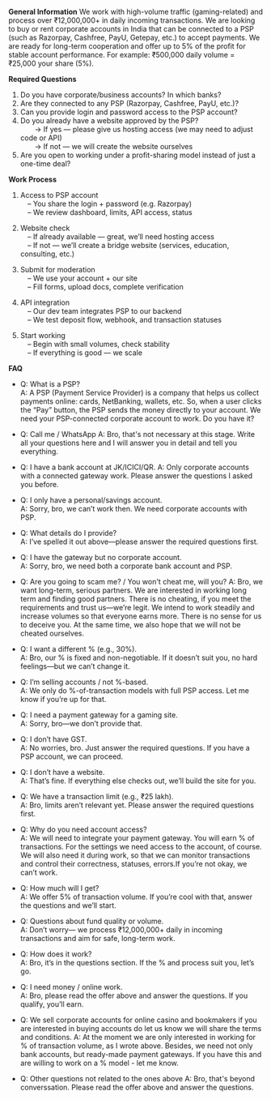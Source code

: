 **General Information**
We work with high-volume traffic (gaming-related) and process over ₹12,000,000+ in daily incoming transactions. We are looking to buy or rent corporate accounts in India that can be connected to a PSP (such as Razorpay, Cashfree, PayU, Getepay, etc.) to accept payments.
We are ready for long-term cooperation and offer up to 5% of the profit for stable account performance. For example: ₹500,000 daily volume = ₹25,000 your share (5%).

**Required Questions**
1. Do you have corporate/business accounts? In which banks?  
2. Are they connected to any PSP (Razorpay, Cashfree, PayU, etc.)?  
3. Can you provide login and password access to the PSP account?  
4. Do you already have a website approved by the PSP?  
  → If yes — please give us hosting access (we may need to adjust code or API)  
  → If not — we will create the website ourselves  
5. Are you open to working under a profit-sharing model instead of just a one-time deal?

**Work Process**
1. Access to PSP account  
 – You share the login + password (e.g. Razorpay)  
 – We review dashboard, limits, API access, status

2. Website check  
 – If already available — great, we’ll need hosting access  
 – If not — we’ll create a bridge website (services, education, consulting, etc.)

3. Submit for moderation  
 – We use your account + our site  
 – Fill forms, upload docs, complete verification

4. API integration  
 – Our dev team integrates PSP to our backend  
 – We test deposit flow, webhook, and transaction statuses

5. Start working  
 – Begin with small volumes, check stability  
 – If everything is good — we scale

**FAQ**

- Q: What is a PSP?  
  A: A PSP (Payment Service Provider) is a company that helps us collect payments online: cards, NetBanking, wallets, etc.
  So, when a user clicks the “Pay” button, the PSP sends the money directly to your account.
  We need your PSP-connected corporate account to work. Do you have it?

- Q: Call me / WhatsApp
  A: Bro, that's not necessary at this stage. Write all your questions here and I will answer you in detail and tell you everything. 

- Q: I have a bank account at JK/ICICI/QR.
  A: Only corporate accounts with a connected gateway work. Please answer the questions I asked you before.

- Q: I only have a personal/savings account.  
  A: Sorry, bro, we can’t work then. We need corporate accounts with PSP.

- Q: What details do I provide?  
  A: I’ve spelled it out above—please answer the required questions first.

- Q: I have the gateway but no corporate account.  
  A: Sorry, bro, we need both a corporate bank account and PSP.

- Q: Are you going to scam me? / You won't cheat me, will you?
  A: Bro, we want long-term, serious partners. 
     We are interested in working long term and finding good partners.
     There is no cheating, if you meet the requirements and trust us—we’re legit.
     We intend to work steadily and increase volumes so that everyone earns more.
     There is no sense for us to deceive you. At the same time, we also hope that we will not be cheated ourselves. 

- Q: I want a different % (e.g., 30%).  
  A: Bro, our % is fixed and non-negotiable. If it doesn’t suit you, no hard feelings—but we can’t change it.

- Q: I’m selling accounts / not %-based.  
  A: We only do %-of-transaction models with full PSP access. Let me know if you’re up for that.

- Q: I need a payment gateway for a gaming site.  
  A: Sorry, bro—we don’t provide that.

- Q: I don’t have GST.  
  A: No worries, bro. Just answer the required questions. If you have a PSP account, we can proceed.

- Q: I don’t have a website.  
  A: That’s fine. If everything else checks out, we’ll build the site for you.

- Q: We have a transaction limit (e.g., ₹25 lakh).  
  A: Bro, limits aren’t relevant yet. Please answer the required questions first.

- Q: Why do you need account access?  
  A: We will need to integrate your payment gateway. You will earn % of transactions. 
     For the settings we need access to the account, of course. We will also need it during work, so that we can monitor transactions and control their correctness, statuses, errors.If you’re not okay, we can’t work.

- Q: How much will I get?  
  A: We offer 5% of transaction volume. If you’re cool with that, answer the questions and we’ll start.

- Q: Questions about fund quality or volume.  
  A: Don’t worry— we process ₹12,000,000+ daily in incoming transactions and aim for safe, long-term work.

- Q: How does it work?  
  A: Bro, it’s in the questions section. If the % and process suit you, let’s go.

- Q: I need money / online work.  
  A: Bro, please read the offer above and answer the questions. If you qualify, you’ll earn.

- Q: We sell corporate accounts for online casino and bookmakers if you are interested in buying accounts do let us know we will share the terms and conditions.
  A: At the moment we are only interested in working for % of transaction volume, as I wrote above. 
     Besides, we need not only bank accounts, but ready-made payment gateways. 
     If you have this and are willing to work on a % model - let me know. 

- Q: Other questions not related to the ones above
  A: Bro, that's beyond converssation. Please read the offer above and answer the questions.
